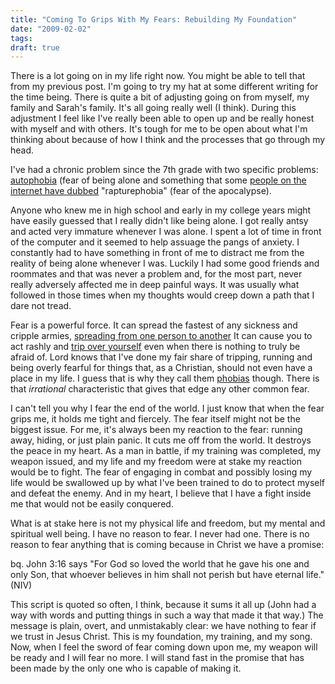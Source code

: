```yaml
---
title: "Coming To Grips With My Fears: Rebuilding My Foundation"
date: "2009-02-02"
tags:
draft: true
---
```


There is a lot going on in my life right now.  You might be able to tell that from my previous post.  I'm going to try my hat at some different writing for the time being.  There is quite a bit of adjusting going on from myself, my family and Sarah's family.  It's all going really well (I think).  During this adjustment I feel like I've really been able to open up and be really honest with myself and with others.  It's tough for me to be open about what I'm thinking about because of how I think and the processes that go through my head.

I've had a chronic problem since the 7th grade with two specific problems: [autophobia](http://en.wikipedia.org/wiki/Autophobia) (fear of being alone and something that some [people on the internet have dubbed](http://answers.yahoo.com/question/index?qid=20060925193918AA67hS4) "rapturephobia" (fear of the apocalypse).

Anyone who knew me in high school and early in my college years might have easily guessed that I really didn't like being alone.  I got really antsy and acted very immature whenever I was alone.  I spent a lot of time in front of the computer and it seemed to help assuage the pangs of anxiety.  I constantly had to have something in front of me to distract me from the reality of being alone whenever I was.  Luckily I had some good friends and roommates and that was never a problem and, for the most part, never really adversely affected me in deep painful ways.  It was usually what followed in those times when my thoughts would creep down a path that I dare not tread.

Fear is a powerful force.  It can spread the fastest of any sickness and cripple armies, [spreading from one person to another](http://www.youversion.com/msg/Deut.20.8.)  It can cause you to act rashly and [trip over yourself](http://www.youversion.com/msg/Lev.26.36,) even when there is nothing to truly be afraid of.  Lord knows that I've done my fair share of tripping, running and being overly fearful for things that, as a Christian, should not even have a place in my life.  I guess that is why they call them [phobias](http://en.wikipedia.org/wiki/Phobia,) though.  There is that *irrational* characteristic that gives that edge any other common fear.

I can't tell you why I fear the end of the world.  I just know that when the fear grips me, it holds me tight and fiercely.  The fear itself might not be the biggest issue.  For me, it's always been my reaction to the fear: running away, hiding, or just plain panic.   It cuts me off from the world.  It destroys the peace in my heart.  As a man in battle, if my training was completed, my weapon issued, and my life and my freedom were at stake my reaction would be to fight.  The fear of engaging in combat and possibly losing my life would be swallowed up by what I've been trained to do to protect myself and defeat the enemy.  And in my heart, I believe that I have a fight inside me that would not be easily conquered.

What is at stake here is not my physical life and freedom, but my mental and spiritual well being.  I have no reason to fear.  I never had one.  There is no reason to fear anything that is coming because in Christ we have a promise:

bq.  John 3:16 says "For God so loved the world that he gave his one and only Son, that whoever believes in him shall not perish but have eternal life." (NIV)

This script is quoted so often, I think, because it sums it all up (John had a way with words and putting things in such a way that made it that way.)  The message is plain, overt, and unmistakably clear: we have nothing to fear if we trust in Jesus Christ.  This is my foundation, my training, and my song.  Now, when I feel the sword of fear coming down upon me, my weapon will be ready and I will fear no more.  I will stand fast in the promise that has been made by the only one who is capable of making it.

